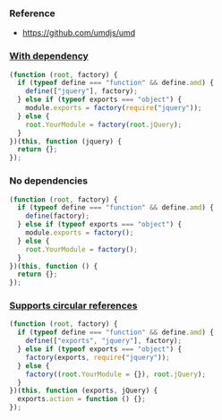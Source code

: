 ### Reference

- <https://github.com/umdjs/umd>

### [With dependency](https://github.com/umdjs/umd/blob/master/amdWebGlobal.js)

```js
(function (root, factory) {
  if (typeof define === "function" && define.amd) {
    define(["jquery"], factory);
  } else if (typeof exports === "object") {
    module.exports = factory(require("jquery"));
  } else {
    root.YourModule = factory(root.jQuery);
  }
})(this, function (jquery) {
  return {};
});
```

### No dependencies

```js
(function (root, factory) {
  if (typeof define === "function" && define.amd) {
    define(factory);
  } else if (typeof exports === "object") {
    module.exports = factory();
  } else {
    root.YourModule = factory();
  }
})(this, function () {
  return {};
});
```

### [Supports circular references](https://github.com/umdjs/umd/blob/master/commonjsStrict.js)

```js
(function (root, factory) {
  if (typeof define === "function" && define.amd) {
    define(["exports", "jquery"], factory);
  } else if (typeof exports === "object") {
    factory(exports, require("jquery"));
  } else {
    factory((root.YourModule = {}), root.jQuery);
  }
})(this, function (exports, jQuery) {
  exports.action = function () {};
});
```

